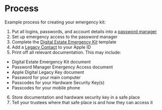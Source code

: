 # Process

Example process for creating your emergency kit:

1. Put all logins, passwords, and account details into a [password manager](Password%20Managers.md)
2. Set up emergency access to the password manager
3. Complete the [Digital Estate Emergency Kit](Template%20-%20Digital%20Estate%20Emergency%20Kit.md) template
4. Add a [Legacy Contact](https://support.apple.com/en-gb/HT212360) to your Apple ID
5. Print off all relevant documentation. This may include:
  - Digital Estate Emergency Kit document
  - Password Manager Emergency Access document
  - Apple Digital Legacy Key document
  - Password for your main computer
  - Passcodes for your Hardware Security Key(s)
  - Passcodes for your mobile phone
6. Store documentation and hardware security key in a safe place
7. Tell your trustees where that safe place is and how they can access it
